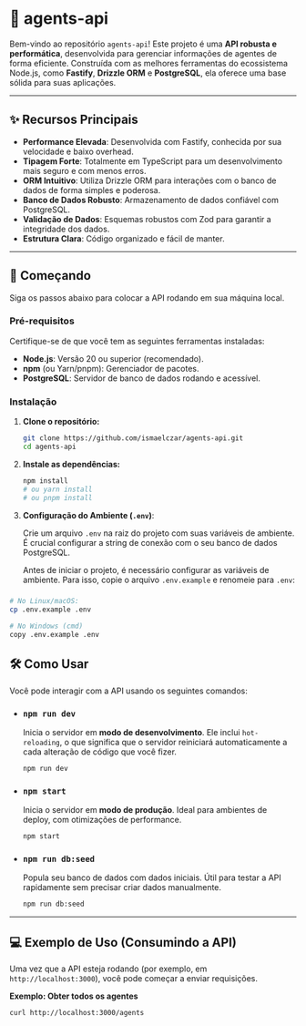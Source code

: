 # 🚀 agents-api

Bem-vindo ao repositório `agents-api`! Este projeto é uma **API robusta e performática**, desenvolvida para gerenciar informações de agentes de forma eficiente. Construída com as melhores ferramentas do ecossistema Node.js, como **Fastify**, **Drizzle ORM** e **PostgreSQL**, ela oferece uma base sólida para suas aplicações.

---

## ✨ Recursos Principais

* **Performance Elevada**: Desenvolvida com Fastify, conhecida por sua velocidade e baixo overhead.
* **Tipagem Forte**: Totalmente em TypeScript para um desenvolvimento mais seguro e com menos erros.
* **ORM Intuitivo**: Utiliza Drizzle ORM para interações com o banco de dados de forma simples e poderosa.
* **Banco de Dados Robusto**: Armazenamento de dados confiável com PostgreSQL.
* **Validação de Dados**: Esquemas robustos com Zod para garantir a integridade dos dados.
* **Estrutura Clara**: Código organizado e fácil de manter.

---

## 🚀 Começando

Siga os passos abaixo para colocar a API rodando em sua máquina local.

### Pré-requisitos

Certifique-se de que você tem as seguintes ferramentas instaladas:

* **Node.js**: Versão 20 ou superior (recomendado).
* **npm** (ou Yarn/pnpm): Gerenciador de pacotes.
* **PostgreSQL**: Servidor de banco de dados rodando e acessível.

### Instalação

1.  **Clone o repositório:**

    ```bash
    git clone https://github.com/ismaelczar/agents-api.git
    cd agents-api
    ```

2.  **Instale as dependências:**

    ```bash
    npm install
    # ou yarn install
    # ou pnpm install
    ```

3.  **Configuração do Ambiente (`.env`)**:

    Crie um arquivo `.env` na raiz do projeto com suas variáveis de ambiente. É crucial configurar a string de conexão com o seu banco de dados PostgreSQL.

    Antes de iniciar o projeto, é necessário configurar as variáveis de ambiente. Para isso, copie o arquivo `.env.example` e renomeie para `.env`:

### 
```bash
# No Linux/macOS:
cp .env.example .env

# No Windows (cmd)
copy .env.example .env

```

## 🛠️ Como Usar

Você pode interagir com a API usando os seguintes comandos:

* ### `npm run dev`

    Inicia o servidor em **modo de desenvolvimento**. Ele inclui `hot-reloading`, o que significa que o servidor reiniciará automaticamente a cada alteração de código que você fizer.

    ```bash
    npm run dev
    ```

* ### `npm start`

    Inicia o servidor em **modo de produção**. Ideal para ambientes de deploy, com otimizações de performance.

    ```bash
    npm start
    ```

* ### `npm run db:seed`

    Popula seu banco de dados com dados iniciais. Útil para testar a API rapidamente sem precisar criar dados manualmente.

    ```bash
    npm run db:seed
    ```

---

## 💻 Exemplo de Uso (Consumindo a API)

Uma vez que a API esteja rodando (por exemplo, em `http://localhost:3000`), você pode começar a enviar requisições.

**Exemplo: Obter todos os agentes**

```bash
curl http://localhost:3000/agents
